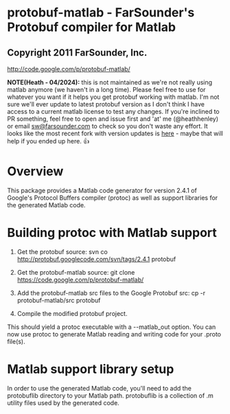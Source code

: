 # protobuf-matlab - FarSounder's Protobuf compiler for Matlab
## Copyright 2011 FarSounder, Inc.

http://code.google.com/p/protobuf-matlab/

**NOTE(Heath - 04/2024):** this is not maintained as we're not really using matlab anymore (we
haven't in a long time). Please feel free to use for whatever you want if it helps you get
protobuf working with matlab. I'm not sure we'll ever update to latest protobuf version as
I don't think I have access to a current matlab license to test any changes. If you're inclined
to PR something, feel free to open and issue first and 'at' me (@heathhenley) or email
sw@farsounder.com to check so you don't waste any effort. It looks like the most recent fork
with version updates is [here](https://github.com/rez10191/protobuf-matlab) - maybe that will
help if you ended up here. 👍

Overview
========

This package provides a Matlab code generator for version 2.4.1 of Google's
Protocol Buffers compiler (protoc) as well as support libraries for the
generated Matlab code.


Building protoc with Matlab support
===================================

1. Get the protobuf source:
   svn co http://protobuf.googlecode.com/svn/tags/2.4.1 protobuf

2. Get the protobuf-matlab source:
   git clone https://code.google.com/p/protobuf-matlab/

3. Add the protobuf-matlab src files to the Google Protobuf src:
   cp -r protobuf-matlab/src protobuf

4. Compile the modified protobuf project.

This should yield a protoc executable with a --matlab_out option. You can now
use protoc to generate Matlab reading and writing code for your .proto file(s).


Matlab support library setup
============================

In order to use the generated Matlab code, you'll need to add the protobuflib
directory to your Matlab path. protobuflib is a collection of .m utility files
used by the generated code.
